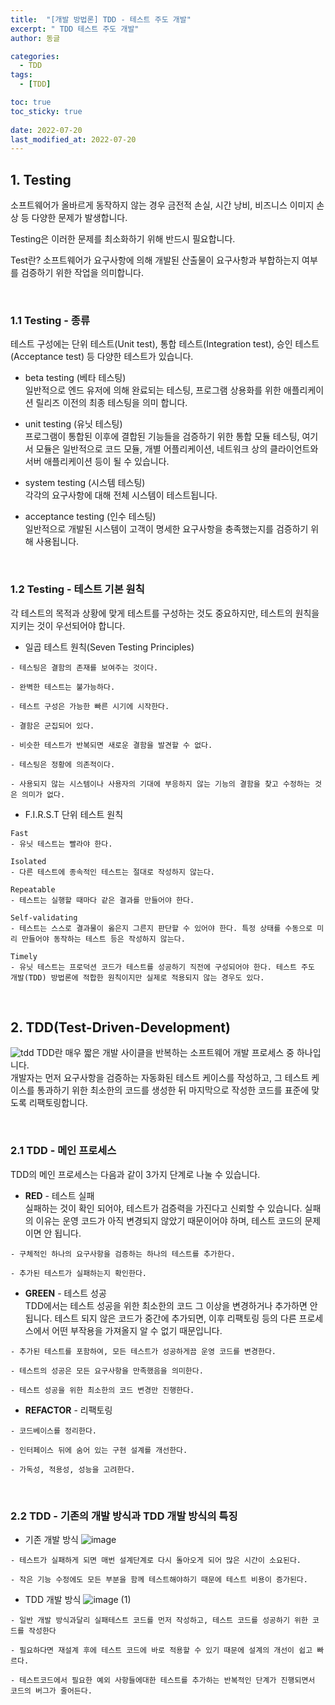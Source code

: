 ```yaml
---
title:  "[개발 방법론] TDD - 테스트 주도 개발"
excerpt: " TDD 테스트 주도 개발"
author: 동글

categories:
  - TDD
tags:
  - [TDD]

toc: true
toc_sticky: true
 
date: 2022-07-20
last_modified_at: 2022-07-20
---
```


## 1. Testing  
소프트웨어가 올바르게 동작하지 않는 경우 금전적 손실, 시간 낭비, 비즈니스 이미지 손상 등 다양한 문제가 발생합니다.  

Testing은 이러한 문제를 최소화하기 위해 반드시 필요합니다.  

Test란? 소프트웨어가 요구사항에 의해 개발된 산출물이 요구사항과 부합하는지 여부를 검증하기 위한 작업을 의미합니다.

&nbsp;
### 1.1 Testing - 종류
테스트 구성에는 단위 테스트(Unit test), 통합 테스트(Integration test), 승인 테스트(Acceptance test) 등 다양한 테스트가 있습니다.

- beta testing (베타 테스팅)  
일반적으로 엔드 유저에 의해 완료되는 테스팅, 프로그램 상용화를 위한 애플리케이션 릴리즈 이전의 최종 테스팅을 의미 합니다.

- unit testing (유닛 테스팅)  
프로그램이 통합된 이후에 결합된 기능들을 검증하기 위한 통합 모듈 테스팅, 여기서 모듈은 일반적으로 코드 모듈, 개별 어플리케이션, 네트워크 상의 클라이언트와 서버 애플리케이션 등이 될 수 있습니다.

- system testing (시스템 테스팅)  
각각의 요구사항에 대해 전체 시스템이 테스트됩니다.

- acceptance testing (인수 테스팅)  
일반적으로 개발된 시스템이 고객이 명세한 요구사항을 충족했는지를 검증하기 위해 사용됩니다.

&nbsp;
### 1.2 Testing - 테스트 기본 원칙
각 테스트의 목적과 상황에 맞게 테스트를 구성하는 것도 중요하지만, 테스트의 원칙을 지키는 것이 우선되어야 합니다.

- 일곱 테스트 원칙(Seven Testing Principles)
```plain text
- 테스팅은 결함의 존재를 보여주는 것이다.

- 완벽한 테스트는 불가능하다.

- 테스트 구성은 가능한 빠른 시기에 시작한다.

- 결함은 군집되어 있다.

- 비슷한 테스트가 반복되면 새로운 결함을 발견할 수 없다.

- 테스팅은 정황에 의존적이다.

- 사용되지 않는 시스템이나 사용자의 기대에 부응하지 않는 기능의 결함을 찾고 수정하는 것은 의미가 없다.
```
- F.I.R.S.T 단위 테스트 원칙
```plain text
Fast 
- 유닛 테스트는 빨라야 한다.

Isolated 
- 다른 테스트에 종속적인 테스트는 절대로 작성하지 않는다.

Repeatable 
- 테스트는 실행할 때마다 같은 결과를 만들어야 한다.

Self-validating 
- 테스트는 스스로 결과물이 옳은지 그른지 판단할 수 있어야 한다. 특정 상태를 수동으로 미리 만들어야 동작하는 테스트 등은 작성하지 않는다.

Timely 
- 유닛 테스트는 프로덕션 코드가 테스트를 성공하기 직전에 구성되어야 한다. 테스트 주도 개발(TDD) 방법론에 적합한 원칙이지만 실제로 적용되지 않는 경우도 있다.
```
&nbsp;
&nbsp;
## 2. TDD(Test-Driven-Development)
![tdd](https://user-images.githubusercontent.com/109357459/179981782-f71e3a2a-76df-4ecd-b19d-43ce90911485.png)
TDD란 매우 짧은 개발 사이클을 반복하는 소프트웨어 개발 프로세스 중 하나입니다.  
개발자는 먼저 요구사항을 검증하는 자동화된 테스트 케이스를 작성하고, 그 테스트 케이스를 통과하기 위한 최소한의 코드를 생성한 뒤 마지막으로 작성한 코드를 표준에 맞도록 리팩토링합니다.

&nbsp;

### 2.1 TDD - 메인 프로세스
TDD의 메인 프로세스는 다음과 같이 3가지 단계로 나눌 수 있습니다.

- **RED** - 테스트 실패  
실패하는 것이 확인 되어야, 테스트가 검증력을 가진다고 신뢰할 수 있습니다. 실패의 이유는 운영 코드가 아직 변경되지 않았기 때문이어야 하며, 테스트 코드의 문제이면 안 됩니다.
```plain text
- 구체적인 하나의 요구사항을 검증하는 하나의 테스트를 추가한다.

- 추가된 테스트가 실패하는지 확인한다.
```
- **GREEN** - 테스트 성공  
TDD에서는 테스트 성공을 위한 최소한의 코드 그 이상을 변경하거나 추가하면 안 됩니다. 테스트 되지 않은 코드가 중간에 추가되면, 이후 리팩토링 등의 다른 프로세스에서 어떤 부작용을 가져올지 알 수 없기 때문입니다.
```plain text
- 추가된 테스트를 포함하여, 모든 테스트가 성공하게끔 운영 코드를 변경한다.

- 테스트의 성공은 모든 요구사항을 만족했음을 의미한다.

- 테스트 성공을 위한 최소한의 코드 변경만 진행한다.
```
- **REFACTOR** - 리팩토링  
```plain text
- 코드베이스를 정리한다.

- 인터페이스 뒤에 숨어 있는 구현 설계를 개선한다.

- 가독성, 적용성, 성능을 고려한다.
```

&nbsp;

### 2.2 TDD - 기존의 개발 방식과 TDD 개발 방식의 특징

- 기존 개발 방식
![image](https://user-images.githubusercontent.com/109357459/179983077-bf6e405a-7c96-4dd0-90e4-ffd1302bb7c4.png)
```plain text
- 테스트가 실패하게 되면 매번 설계단계로 다시 돌아오게 되어 많은 시간이 소요된다.

- 작은 기능 수정에도 모든 부분을 함께 테스트해야하기 때문에 테스트 비용이 증가된다.
```

- TDD 개발 방식
![image (1)](https://user-images.githubusercontent.com/109357459/179983422-1b862eeb-dc2c-41b7-8a9d-34901dc62224.png)
```plain text
- 일반 개발 방식과달리 실패테스트 코드를 먼저 작성하고, 테스트 코드를 성공하기 위한 코드를 작성한다

- 필요하다면 재설계 후에 테스트 코드에 바로 적용할 수 있기 때문에 설계의 개선이 쉽고 빠르다.

- 테스트코드에서 필요한 예외 사항들에대한 테스트를 추가하는 반복적인 단계가 진행되면서 코드의 버그가 줄어든다.
```







